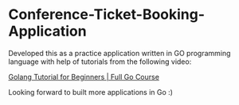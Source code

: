 # Conference-Ticket-Booking-Application

Developed this as a practice application written in GO programming language with help of tutorials from the following video:

[Golang Tutorial for Beginners | Full Go Course](https://www.youtube.com/watch?v=yyUHQIec83I)

Looking forward to built more applications in Go :)
